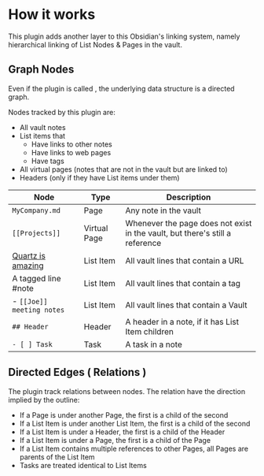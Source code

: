 # How it works

This plugin adds another layer to this Obsidian's linking system, namely hierarchical linking of List Nodes & Pages in the vault.

## Graph Nodes

Even if the plugin is called  , the underlying data structure is a directed graph.

Nodes tracked by this plugin are:
- All vault notes
- List items that
    - Have links to other notes
    - Have links to web pages
    - Have tags
- All virtual pages (notes that are not in the vault but are linked to)
- Headers (only if they have List items under them)

| Node                                           | Type         | Description                                                                  |
| ---------------------------------------------- | ------------ | ---------------------------------------------------------------------------- |
| `MyCompany.md`                                 | Page         | Any note in the vault                                                        |
| `[[Projects]]`                                 | Virtual Page | Whenever the page does not exist in the vault, but there's still a reference |
| [Quartz is amazing](https://quartz.jzhao.xyz/) | List Item    | All vault lines that contain a URL                                           |
| A tagged line #note                            | List Item    | All vault lines that contain a tag                                           |
| - `[[Joe]] meeting notes`                      | List Item    | All vault lines that contain a Vault                                         |
| `## Header`                                    | Header       | A header in a note, if it has List Item children                             |
| `- [ ] Task`                                   | Task         | A task in a note                                                             |

## Directed Edges ( Relations )

The plugin track relations between nodes. The relation have the direction implied by the outline:
- If a Page is under another Page, the first is a child of the second
- If a List Item is under another List Item, the first is a child of the second
- If a List Item is under a Header, the first is a child of the Header
- If a List Item is under a Page, the first is a child of the Page
- If a List Item contains multiple references to other Pages, all Pages are parents of the List Item
- Tasks are treated identical to List Items
